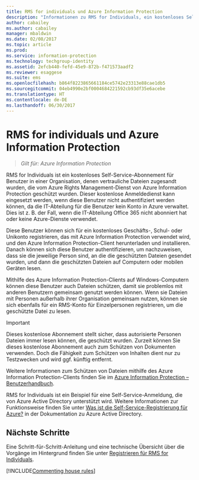 ```yaml
---
title: RMS for individuals und Azure Information Protection
description: "Informationen zu RMS for Individuals, ein kostenloses Self-Service-Abonnement für Benutzer in einer Organisation, denen vertrauliche Dateien zugesandt wurden, die durch den Azure Rights Management-Dienst geschützt sind. RMS for Individuals kann eingesetzt werden, wenn diese Benutzer nicht authentifiziert werden können, da die IT-Abteilung für die Benutzer kein Konto in Azure verwaltet."
author: cabailey
ms.author: cabailey
manager: mbaldwin
ms.date: 02/08/2017
ms.topic: article
ms.prod: 
ms.service: information-protection
ms.technology: techgroup-identity
ms.assetid: 2efcb440-fefd-45e9-872b-f471573aadf2
ms.reviewer: esaggese
ms.suite: ems
ms.openlocfilehash: b864f8223865661184ce5742e23313e88cae1db5
ms.sourcegitcommit: 04eb4990e2bf0004684221592cb93df35e6acebe
ms.translationtype: HT
ms.contentlocale: de-DE
ms.lasthandoff: 06/30/2017
---
```

# <a name="rms-for-individuals-and-azure-information-protection"></a>RMS for individuals und Azure Information Protection

>*Gilt für: Azure Information Protection*

RMS for Individuals ist ein kostenloses Self-Service-Abonnement für Benutzer in einer Organisation, denen vertrauliche Dateien zugesandt wurden, die vom Azure Rights Management-Dienst von Azure Information Protection geschützt wurden. Dieser kostenlose Anmeldedienst kann eingesetzt werden, wenn diese Benutzer nicht authentifiziert werden können, da die IT-Abteilung für die Benutzer kein Konto in Azure verwaltet. Dies ist z. B. der Fall, wenn die IT-Abteilung Office 365 nicht abonniert hat oder keine Azure-Dienste verwendet.

Diese Benutzer können sich für ein kostenloses Geschäfts-, Schul- oder Unikonto registrieren, das mit Azure Information Protection verwendet wird, und den Azure Information Protection-Client herunterladen und installieren. Danach können sich diese Benutzer authentifizieren, um nachzuweisen, dass sie die jeweilige Person sind, an die die geschützten Dateien gesendet wurden, und dann die geschützten Dateien auf Computern oder mobilen Geräten lesen.

Mithilfe des Azure Information Protection-Clients auf Windows-Computern können diese Benutzer auch Dateien schützen, damit sie problemlos mit anderen Benutzern gemeinsam genutzt werden können. Wenn sie Dateien mit Personen außerhalb ihrer Organisation gemeinsam nutzen, können sie sich ebenfalls für ein RMS-Konto für Einzelpersonen registrieren, um die geschützte Datei zu lesen.

> [!IMPORTANT]
> Dieses kostenlose Abonnement stellt sicher, dass autorisierte Personen Dateien immer lesen können, die geschützt wurden. Zurzeit können Sie dieses kostenlose Abonnement auch zum Schützen von Dokumenten verwenden. Doch die Fähigkeit zum Schützen von Inhalten dient nur zu Testzwecken und wird ggf. künftig entfernt. 

Weitere Informationen zum Schützen von Dateien mithilfe des Azure Information Protection-Clients finden Sie im [Azure Information Protection – Benutzerhandbuch](../rms-client/client-user-guide.md).

RMS for Individuals ist ein Beispiel für eine Self-Service-Anmeldung, die von Azure Active Directory unterstützt wird. Weitere Informationen zur Funktionsweise finden Sie unter [Was ist die Self-Service-Registrierung für Azure?](/active-directory/active-directory-self-service-signup) in der Dokumentation zu Azure Active Directory. 

## <a name="next-steps"></a>Nächste Schritte
Eine Schritt-für-Schritt-Anleitung und eine technische Übersicht über die Vorgänge im Hintergrund finden Sie unter [Registrieren für RMS for Individuals](rms-for-individuals-user-sign-up.md). 

[!INCLUDE[Commenting house rules](../includes/houserules.md)]
